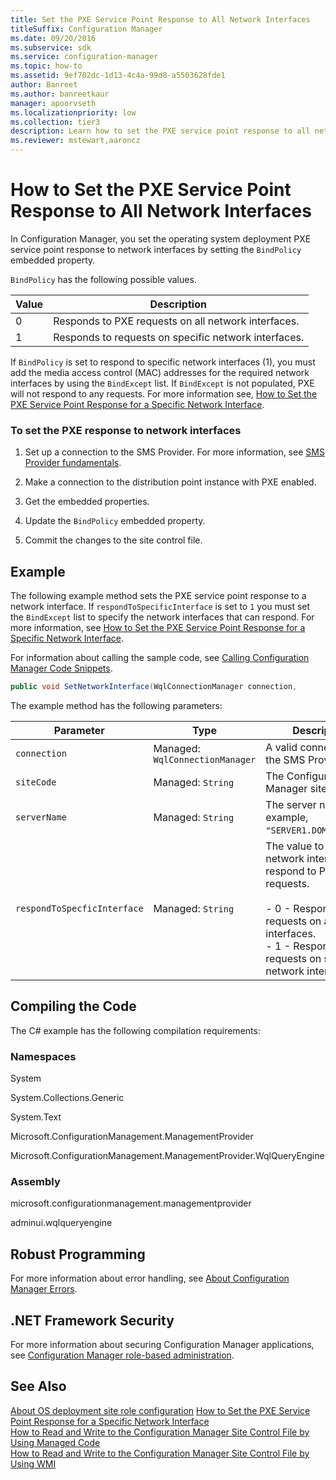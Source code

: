 ```yaml
---
title: Set the PXE Service Point Response to All Network Interfaces
titleSuffix: Configuration Manager
ms.date: 09/20/2016
ms.subservice: sdk
ms.service: configuration-manager
ms.topic: how-to
ms.assetid: 9ef702dc-1d13-4c4a-99d8-a5503628fde1
author: Banreet
ms.author: banreetkaur
manager: apoorvseth
ms.localizationpriority: low
ms.collection: tier3
description: Learn how to set the PXE service point response to all network interfaces by setting the BindPolicy embedded property.
ms.reviewer: mstewart,aaroncz 
---
```

# How to Set the PXE Service Point Response to All Network Interfaces
In Configuration Manager, you set the operating system deployment PXE service point response to network interfaces by setting the `BindPolicy` embedded property.  

 `BindPolicy` has the following possible values.  

|Value|Description|  
|-----------|-----------------|  
|0|Responds to PXE requests on all network interfaces.|  
|1|Responds to requests on specific network interfaces.|  

 If `BindPolicy` is set to respond to specific network interfaces (1), you must add the media access control (MAC) addresses for the required network interfaces by using the `BindExcept` list. If `BindExcept` is not populated, PXE will not respond to any requests. For more information see, [How to Set the PXE Service Point Response for a Specific Network Interface](../../develop/osd/how-to-set-the-pxe-service-point-response-for-a-specific-network-interface.md).  

### To set the PXE response to network interfaces  

1.  Set up a connection to the SMS Provider. For more information, see [SMS Provider fundamentals](../core/understand/sms-provider-fundamentals.md).  

2.  Make a connection to the distribution point instance with PXE enabled.  

3.  Get the embedded properties.  

4.  Update the `BindPolicy` embedded property.  

5.  Commit the changes to the site control file.  

## Example  
 The following example method sets the PXE service point response to a network interface. If `respondToSpecificInterface` is set to `1` you must set the `BindExcept` list to specify the network interfaces that can respond. For more information, see [How to Set the PXE Service Point Response for a Specific Network Interface](../../develop/osd/how-to-set-the-pxe-service-point-response-for-a-specific-network-interface.md).  

 For information about calling the sample code, see [Calling Configuration Manager Code Snippets](../../develop/core/understand/calling-code-snippets.md).  

```c#  
public void SetNetworkInterface(WqlConnectionManager connection,                                  string siteCode,                                  string serverName,                                  string respondToSpecificInterface){    try    {        //Connect to distribution point instance.                        IResultObject siteRole = connection.GetInstance("SMS_SCI_SysResUse.FileType=2,ItemName=\"[\\\"Display=\\\\\\\\" + serverName + "\\\\\\\"]MSWNET:[\\\"SMS_SITE=" + siteCode + "\\\"]\\\\\\\\" + serverName + "\\\\,SMS Distribution Point\",ItemType=\"System Resource Usage\",SiteCode=" + "\"" + siteCode + "\"");        // Create temporary copy of the embedded properties.        Dictionary<string, IResultObject> embeddedProperties = siteRole.EmbeddedProperties;        // Enumerate through the embedded properties and makes changes as needed.        foreach (KeyValuePair<string, IResultObject> kvp in siteRole.EmbeddedProperties)        {            // Setting: BindPolicy            if (kvp.Value.PropertyList["PropertyName"] == "BindPolicy")            {                // Get current property value.                Console.WriteLine();                Console.WriteLine("Property: {0}", kvp.Value.PropertyList["PropertyName"]);                Console.WriteLine("Current value: {0}", kvp.Value.PropertyList["Value"]);                // Change value.                embeddedProperties["BindPolicy"]["Value"].StringValue = respondToSpecificInterface;                Console.WriteLine("Setting the {0} value to {1}.", kvp.Value.PropertyList["PropertyName"], respondToSpecificInterface);            }        }        // Store the settings that have changed.        siteRole.EmbeddedProperties = embeddedProperties;        // Save the settings.         siteRole.Put();    }    catch (SmsException ex)    {        Console.WriteLine();        Console.WriteLine("Failed. Error: " + ex.InnerException.Message);    }}  
```  

 The example method has the following parameters:  

|Parameter|Type|Description|
|-|-|-|
|`connection`|Managed: `WqlConnectionManager`|A valid connection to the SMS Provider.|  
|`siteCode`|Managed: `String`|The Configuration Manager site code.|  
|`serverName`|Managed: `String`|The server name. For example, `"SERVER1.DOMAIN1.COM"`.|  
|`respondToSpecficInterface`|Managed: `String`|The value to set which network interfaces will respond to PXE requests.<br /><br /> -   0 - Responds to PXE requests on all network interfaces.<br />-   1 - Responds to requests on specific network interfaces.|  

## Compiling the Code  
 The C# example has the following compilation requirements:  

### Namespaces  
 System  

 System.Collections.Generic  

 System.Text  

 Microsoft.ConfigurationManagement.ManagementProvider  

 Microsoft.ConfigurationManagement.ManagementProvider.WqlQueryEngine  

### Assembly  
 microsoft.configurationmanagement.managementprovider  

 adminui.wqlqueryengine  

## Robust Programming  
 For more information about error handling, see [About Configuration Manager Errors](../../develop/core/understand/about-configuration-manager-errors.md).  

## .NET Framework Security  
 For more information about securing Configuration Manager applications, see [Configuration Manager role-based administration](../../develop/core/servers/configure/role-based-administration.md).  

## See Also  
 [About OS deployment site role configuration](about-operating-system-deployment-site-role-configuration.md)
 [How to Set the PXE Service Point Response for a Specific Network Interface](../../develop/osd/how-to-set-the-pxe-service-point-response-for-a-specific-network-interface.md)   
 [How to Read and Write to the Configuration Manager Site Control File by Using Managed Code](../../develop/core/understand/how-to-read-and-write-to-the-site-control-file-by-using-managed-code.md)   
 [How to Read and Write to the Configuration Manager Site Control File by Using WMI](../../develop/core/understand/how-to-read-and-write-to-the-site-control-file-by-using-wmi.md)
